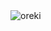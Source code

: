 <img src="https://i.gifer.com/NdT0.gif" alt="oreki">

<!---
manikanta-manii/manikanta-manii is a ✨ special ✨ repository because its `README.md` (this file) appears on your GitHub profile.
You can click the Preview link to take a look at your changes.
--->
